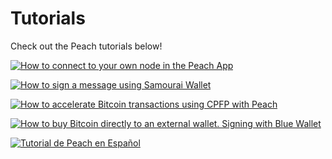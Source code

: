 # Tutorials

Check out the Peach tutorials below!

[![How to connect to your own node in the Peach App](https://img.youtube.com/vi/xtvq2i3mIYg/0.jpg)](https://www.youtube.com/watch?v=xtvq2i3mIYg)

[![How to sign a message using Samourai Wallet](https://img.youtube.com/vi/xgewSfhLgtY/0.jpg)](https://www.youtube.com/watch?v=xgewSfhLgtY)

[![How to accelerate Bitcoin transactions using CPFP with Peach](https://img.youtube.com/vi/24OtQkL0CxU/0.jpg)](https://www.youtube.com/watch?v=24OtQkL0CxU)

[![How to buy Bitcoin directly to an external wallet. Signing with Blue Wallet](https://img.youtube.com/vi/d3STuVfFWfQ/0.jpg)](https://www.youtube.com/watch?v=d3STuVfFWfQ)

[![Tutorial de Peach en Español](https://img.youtube.com/vi/sVwSzTVIe6s/0.jpg)](https://www.youtube.com/watch?v=sVwSzTVIe6s)
